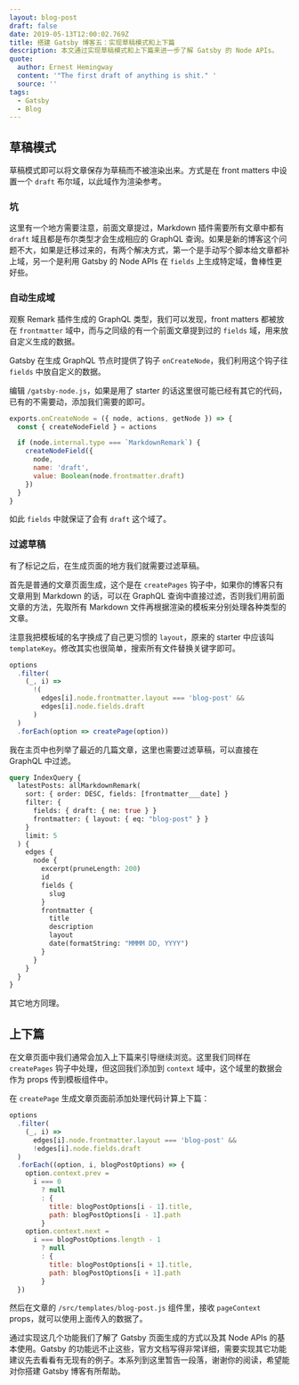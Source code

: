 ```yaml
---
layout: blog-post
draft: false
date: 2019-05-13T12:00:02.769Z
title: 搭建 Gatsby 博客五：实现草稿模式和上下篇
description: 本文通过实现草稿模式和上下篇来进一步了解 Gatsby 的 Node APIs。
quote:
  author: Ernest Hemingway
  content: '"The first draft of anything is shit." '
  source: ''
tags:
  - Gatsby
  - Blog
---
```

## 草稿模式

草稿模式即可以将文章保存为草稿而不被渲染出来。方式是在 front matters 中设置一个 `draft` 布尔域，以此域作为渲染参考。

### 坑

这里有一个地方需要注意，前面文章提过，Markdown 插件需要所有文章中都有 `draft` 域且都是布尔类型才会生成相应的 GraphQL 查询。如果是新的博客这个问题不大，如果是迁移过来的，有两个解决方式，第一个是手动写个脚本给文章都补上域，另一个是利用 Gatsby 的 Node APIs 在 `fields` 上生成特定域，鲁棒性更好些。

### 自动生成域

观察 Remark 插件生成的 GraphQL 类型，我们可以发现，front matters 都被放在 `frontmatter` 域中，而与之同级的有一个前面文章提到过的 `fields` 域，用来放自定义生成的数据。

Gatsby 在生成 GraphQL 节点时提供了钩子 `onCreateNode`，我们利用这个钩子往 `fields` 中放自定义的数据。

编辑 `/gatsby-node.js`，如果是用了 starter 的话这里很可能已经有其它的代码，已有的不需要动，添加我们需要的即可。

```javascript
exports.onCreateNode = ({ node, actions, getNode }) => {
  const { createNodeField } = actions

  if (node.internal.type === `MarkdownRemark`) {
    createNodeField({
      node,
      name: 'draft',
      value: Boolean(node.frontmatter.draft)
    })
  }
}
```

如此 `fields` 中就保证了会有 `draft` 这个域了。

### 过滤草稿

有了标记之后，在生成页面的地方我们就需要过滤草稿。

首先是普通的文章页面生成，这个是在 `createPages` 钩子中，如果你的博客只有文章用到 Markdown 的话，可以在 GraphQL 查询中直接过滤，否则我们用前面文章的方法，先取所有 Markdown 文件再根据渲染的模板来分别处理各种类型的文章。

注意我把模板域的名字换成了自己更习惯的 `layout`，原来的 starter 中应该叫 `templateKey`。修改其实也很简单，搜索所有文件替换关键字即可。

```javascript
options
  .filter(
    (_, i) =>
      !(
        edges[i].node.frontmatter.layout === 'blog-post' &&
        edges[i].node.fields.draft
      )
  )
  .forEach(option => createPage(option))
```

我在主页中也列举了最近的几篇文章，这里也需要过滤草稿，可以直接在 GraphQL 中过滤。

```graphql
query IndexQuery {
  latestPosts: allMarkdownRemark(
    sort: { order: DESC, fields: [frontmatter___date] }
    filter: {
      fields: { draft: { ne: true } }
      frontmatter: { layout: { eq: "blog-post" } }
    }
    limit: 5
  ) {
    edges {
      node {
        excerpt(pruneLength: 200)
        id
        fields {
          slug
        }
        frontmatter {
          title
          description
          layout
          date(formatString: "MMMM DD, YYYY")
        }
      }
    }
  }
}
```

其它地方同理。

## 上下篇

在文章页面中我们通常会加入上下篇来引导继续浏览。这里我们同样在 `createPages` 钩子中处理，但这回我们添加到 `context` 域中，这个域里的数据会作为 props 传到模板组件中。

在 `createPage` 生成文章页面前添加处理代码计算上下篇：

```javascript
options
  .filter(
    (_, i) =>
      edges[i].node.frontmatter.layout === 'blog-post' &&
      !edges[i].node.fields.draft
  )
  .forEach((option, i, blogPostOptions) => {
    option.context.prev =
      i === 0
        ? null
        : {
          title: blogPostOptions[i - 1].title,
          path: blogPostOptions[i - 1].path
        }
    option.context.next =
      i === blogPostOptions.length - 1
        ? null
        : {
          title: blogPostOptions[i + 1].title,
          path: blogPostOptions[i + 1].path
        }
  })
```

然后在文章的 `/src/templates/blog-post.js` 组件里，接收 `pageContext` props，就可以使用上面传入的数据了。

通过实现这几个功能我们了解了 Gatsby 页面生成的方式以及其 Node APIs 的基本使用。Gatsby 的功能远不止这些，官方文档写得非常详细，需要实现其它功能建议先去看看有无现有的例子。本系列到这里暂告一段落，谢谢你的阅读，希望能对你搭建 Gatsby 博客有所帮助。
